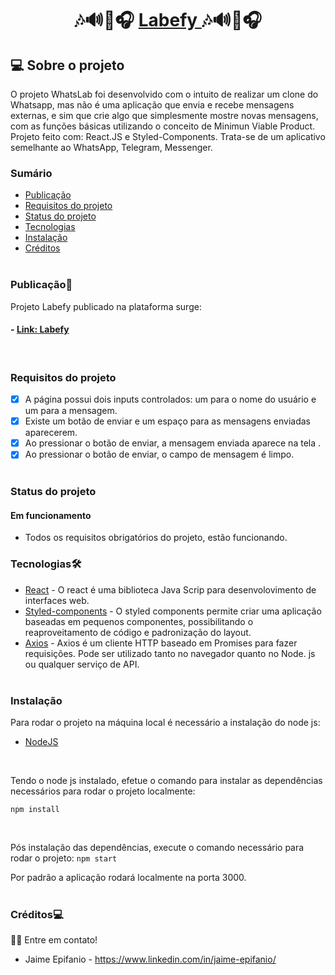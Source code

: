 <h1 align="center">
    🎶🔊🎼🎧 <a href="#" alt="site do projeto" target="_blank"> Labefy </a> 🎶🔊🎼🎧
</h1>

## 💻 Sobre o projeto

   O projeto WhatsLab foi desenvolvido com o intuito de realizar um clone do Whatsapp, mas não é uma aplicação que envia e recebe mensagens externas, e sim que crie algo que simplesmente mostre novas mensagens, com as funções básicas utilizando o conceito de Minimun Viable Product. Projeto feito com: React.JS e Styled-Components. Trata-se de um aplicativo semelhante ao WhatsApp, Telegram, Messenger.

### Sumário

  - [Publicação](#publicação)
  - [Requisitos do projeto](#requisitos-do-projeto)
  - [Status do projeto](#status-do-projeto)
  - [Tecnologias](#tecnologias)  
  - [Instalação](#instalação)
  - [Créditos](#créditos)
<br/><br/>

### Publicação🎨

Projeto Labefy publicado na plataforma surge:

#### - [Link: Labefy](http://)
<br/>

### Requisitos do projeto

- [X] A página possui dois inputs controlados: um para o nome do usuário e um para a mensagem.
- [X] Existe um botão de enviar e um espaço para as mensagens enviadas aparecerem.
- [x] Ao pressionar o botão de enviar, a mensagem enviada aparece na tela .
- [X] Ao pressionar o botão de enviar, o campo de mensagem é limpo.
<br/><br/>

### Status do projeto

#### Em funcionamento
- Todos os requisitos obrigatórios do projeto, estão funcionando.

### Tecnologias🛠

  - [React](https://pt-br.reactjs.org/)  - O react é uma biblioteca Java Scrip para desenvolovimento de interfaces web.
  - [Styled-components](https://styled-components.com/) - O styled components permite criar uma aplicação baseadas em pequenos componentes, possibilitando o reaproveitamento de código e padronização do layout.
  - [Axios](https://github.com/axios/axios) - Axios é um cliente HTTP baseado em Promises para fazer requisições. Pode ser utilizado tanto no navegador quanto no Node. js ou qualquer serviço de API.
  <br/><br/>

### Instalação

Para rodar o projeto na máquina local é necessário a instalação do node js:
- [NodeJS](https://nodejs.org/en/download/)
<br/>

Tendo o node js instalado, efetue o comando para instalar as dependências necessários para rodar o projeto localmente:
```
npm install 
```
<br/>

Pós instalação das dependências, execute o comando necessário para rodar o projeto:
`npm start`
<br/>

Por padrão a aplicação rodará localmente na porta 3000.
<br/><br/>

### Créditos💻
 👋🏽 Entre em contato!
 <br/>
* Jaime Epifanio - https://www.linkedin.com/in/jaime-epifanio/
